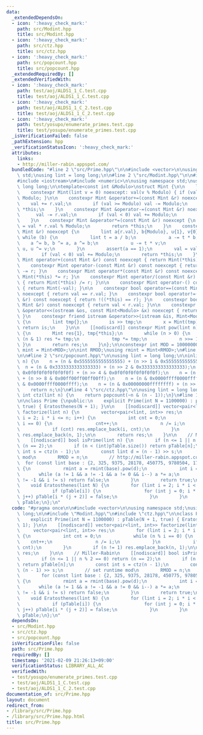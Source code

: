 ```yaml
---
data:
  _extendedDependsOn:
  - icon: ':heavy_check_mark:'
    path: src/Modint.hpp
    title: src/Modint.hpp
  - icon: ':heavy_check_mark:'
    path: src/ctz.hpp
    title: src/ctz.hpp
  - icon: ':heavy_check_mark:'
    path: src/popcount.hpp
    title: src/popcount.hpp
  _extendedRequiredBy: []
  _extendedVerifiedWith:
  - icon: ':heavy_check_mark:'
    path: test/aoj/ALDS1_1_C.test.cpp
    title: test/aoj/ALDS1_1_C.test.cpp
  - icon: ':heavy_check_mark:'
    path: test/aoj/ALDS1_1_C_2.test.cpp
    title: test/aoj/ALDS1_1_C_2.test.cpp
  - icon: ':heavy_check_mark:'
    path: test/yosupo/enumerate_primes.test.cpp
    title: test/yosupo/enumerate_primes.test.cpp
  _isVerificationFailed: false
  _pathExtension: hpp
  _verificationStatusIcon: ':heavy_check_mark:'
  attributes:
    links:
    - http://miller-rabin.appspot.com/
  bundledCode: "#line 2 \"src/Prime.hpp\"\n\n#include <vector>\n\nusing namespace\
    \ std;\nusing lint = long long;\n\n#line 2 \"src/Modint.hpp\"\n\n#include <cassert>\n\
    #include <iostream>\n#include <numeric>\n\nusing namespace std;\nusing lint =\
    \ long long;\n\ntemplate<const int &Modulo>\nstruct Mint {\n\n    lint val;\n\
    \    constexpr Mint(lint v = 0) noexcept: val(v % Modulo) { if (val < 0) val +=\
    \ Modulo; }\n\n    constexpr Mint &operator+=(const Mint &r) noexcept {\n    \
    \    val += r.val;\n        if (val >= Modulo) val -= Modulo;\n        return\
    \ *this;\n    }\n    constexpr Mint &operator-=(const Mint &r) noexcept {\n  \
    \      val -= r.val;\n        if (val < 0) val += Modulo;\n        return *this;\n\
    \    }\n    constexpr Mint &operator*=(const Mint &r) noexcept {\n        val\
    \ = val * r.val % Modulo;\n        return *this;\n    }\n    constexpr Mint &operator/=(const\
    \ Mint &r) noexcept {\n        lint a{r.val}, b{Modulo}, u{1}, v{0};\n       \
    \ while (b) {\n            lint t = a / b;\n            a -= t * b;\n        \
    \    a ^= b, b ^= a, a ^= b;\n            u -= t * v;\n            u ^= v, v ^=\
    \ u, u ^= v;\n        }\n        assert(a == 1);\n        val = val * u % Modulo;\n\
    \        if (val < 0) val += Modulo;\n        return *this;\n    }\n\n    constexpr\
    \ Mint operator+(const Mint &r) const noexcept { return Mint(*this) += r; }\n\
    \    constexpr Mint operator-(const Mint &r) const noexcept { return Mint(*this)\
    \ -= r; }\n    constexpr Mint operator*(const Mint &r) const noexcept { return\
    \ Mint(*this) *= r; }\n    constexpr Mint operator/(const Mint &r) const noexcept\
    \ { return Mint(*this) /= r; }\n\n    constexpr Mint operator-() const noexcept\
    \ { return Mint(-val); }\n\n    constexpr bool operator==(const Mint &r) const\
    \ noexcept { return val == r.val; }\n    constexpr bool operator!=(const Mint\
    \ &r) const noexcept { return !((*this) == r); }\n    constexpr bool operator<(const\
    \ Mint &r) const noexcept { return val < r.val; }\n\n    constexpr friend ostream\
    \ &operator<<(ostream &os, const Mint<Modulo> &x) noexcept { return os << x.val;\
    \ }\n    constexpr friend istream &operator>>(istream &is, Mint<Modulo> &x) noexcept\
    \ {\n        lint tmp{};\n        is >> tmp;\n        x = Mint(tmp);\n       \
    \ return is;\n    }\n\n    [[nodiscard]] constexpr Mint pow(lint n) const noexcept\
    \ {\n        Mint res{1}, tmp{*this};\n        while (n > 0) {\n            if\
    \ (n & 1) res *= tmp;\n            tmp *= tmp;\n            n >>= 1;\n       \
    \ }\n        return res;\n    }\n};\n\nconstexpr int MOD = 1000000007;\nusing\
    \ mint = Mint<MOD>;\n\nint RMOD;\nusing rmint = Mint<RMOD>;\n#line 2 \"src/ctz.hpp\"\
    \n\n#line 2 \"src/popcount.hpp\"\n\nusing lint = long long;\n\ninline int popcount(lint\
    \ n) {\n    n = (n & 0x5555555555555555) + (n >> 1 & 0x5555555555555555);\n  \
    \  n = (n & 0x3333333333333333) + (n >> 2 & 0x3333333333333333);\n    n = (n &\
    \ 0x0f0f0f0f0f0f0f0f) + (n >> 4 & 0x0f0f0f0f0f0f0f0f);\n    n = (n & 0x00ff00ff00ff00ff)\
    \ + (n >> 8 & 0x00ff00ff00ff00ff);\n    n = (n & 0x0000ffff0000ffff) + (n >> 16\
    \ & 0x0000ffff0000ffff);\n    n = (n & 0x00000000ffffffff) + (n >> 32 & 0x00000000ffffffff);\n\
    \    return n;\n}\n#line 4 \"src/ctz.hpp\"\n\nusing lint = long long;\n\ninline\
    \ int ctz(lint n) {\n    return popcount(~n & (n - 1));\n}\n#line 10 \"src/Prime.hpp\"\
    \n\nclass Prime {\npublic:\n    explicit Prime(int N = 1100000) : pTable(N + 1,\
    \ true) { Eratosthenes(N + 1); }\n\n    [[nodiscard]] vector<pair<lint, int>>\
    \ factorize(lint n) {\n        vector<pair<lint, int>> res;\n        for (lint\
    \ i = 2; i * i <= n; i++) {\n            int cnt = 0;\n            while (n %\
    \ i == 0) {\n                cnt++;\n                n /= i;\n            }\n\
    \            if (cnt) res.emplace_back(i, cnt);\n        }\n        if (n != 1)\
    \ res.emplace_back(n, 1);\n\n        return res;\n    }\n\n    // Miller-Rabin\n\
    \    [[nodiscard]] bool isPrime(lint n) {\n        if (n <= 1 || n % 2 == 0) return\
    \ (n == 2);\n        if (n < (int)pTable.size()) return pTable[n];\n        const\
    \ int s = ctz(n - 1);\n        const lint d = (n - 1) >> s;\n        // set runtime\
    \ mod\n        RMOD = n;\n        // http://miller-rabin.appspot.com/\n      \
    \  for (const lint base : {2, 325, 9375, 28178, 450775, 9780504, 1795265022})\
    \ {\n            rmint a = rmint(base).pow(d);\n            int i = s;\n     \
    \       while (a != 1 && a != -1 && a != 0 && i--) a *= a;\n            if (a\
    \ != -1 && i != s) return false;\n        }\n        return true;\n    }\nprivate:\n\
    \    void Eratosthenes(lint N) {\n        for (lint i = 2; i * i < N; i++) {\n\
    \            if (pTable[i]) {\n                for (int j = 0; i * (j + 2) < N;\
    \ j++) pTable[i * (j + 2)] = false;\n            }\n        }\n    }\n\n    vector<bool>\
    \ pTable;\n};\n"
  code: "#pragma once\n\n#include <vector>\n\nusing namespace std;\nusing lint = long\
    \ long;\n\n#include \"Modint.hpp\"\n#include \"ctz.hpp\"\n\nclass Prime {\npublic:\n\
    \    explicit Prime(int N = 1100000) : pTable(N + 1, true) { Eratosthenes(N +\
    \ 1); }\n\n    [[nodiscard]] vector<pair<lint, int>> factorize(lint n) {\n   \
    \     vector<pair<lint, int>> res;\n        for (lint i = 2; i * i <= n; i++)\
    \ {\n            int cnt = 0;\n            while (n % i == 0) {\n            \
    \    cnt++;\n                n /= i;\n            }\n            if (cnt) res.emplace_back(i,\
    \ cnt);\n        }\n        if (n != 1) res.emplace_back(n, 1);\n\n        return\
    \ res;\n    }\n\n    // Miller-Rabin\n    [[nodiscard]] bool isPrime(lint n) {\n\
    \        if (n <= 1 || n % 2 == 0) return (n == 2);\n        if (n < (int)pTable.size())\
    \ return pTable[n];\n        const int s = ctz(n - 1);\n        const lint d =\
    \ (n - 1) >> s;\n        // set runtime mod\n        RMOD = n;\n        // http://miller-rabin.appspot.com/\n\
    \        for (const lint base : {2, 325, 9375, 28178, 450775, 9780504, 1795265022})\
    \ {\n            rmint a = rmint(base).pow(d);\n            int i = s;\n     \
    \       while (a != 1 && a != -1 && a != 0 && i--) a *= a;\n            if (a\
    \ != -1 && i != s) return false;\n        }\n        return true;\n    }\nprivate:\n\
    \    void Eratosthenes(lint N) {\n        for (lint i = 2; i * i < N; i++) {\n\
    \            if (pTable[i]) {\n                for (int j = 0; i * (j + 2) < N;\
    \ j++) pTable[i * (j + 2)] = false;\n            }\n        }\n    }\n\n    vector<bool>\
    \ pTable;\n};\n"
  dependsOn:
  - src/Modint.hpp
  - src/ctz.hpp
  - src/popcount.hpp
  isVerificationFile: false
  path: src/Prime.hpp
  requiredBy: []
  timestamp: '2021-02-09 21:26:13+09:00'
  verificationStatus: LIBRARY_ALL_AC
  verifiedWith:
  - test/yosupo/enumerate_primes.test.cpp
  - test/aoj/ALDS1_1_C.test.cpp
  - test/aoj/ALDS1_1_C_2.test.cpp
documentation_of: src/Prime.hpp
layout: document
redirect_from:
- /library/src/Prime.hpp
- /library/src/Prime.hpp.html
title: src/Prime.hpp
---
```

